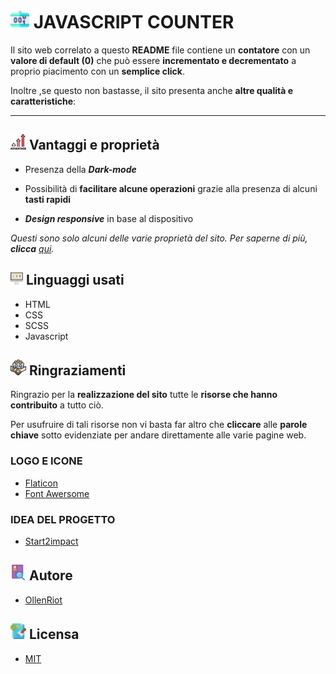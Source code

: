 # ![Logo](assets/img/readme-img/counter-mini.png)  JAVASCRIPT COUNTER

Il sito web correlato a questo **README** file contiene un **contatore** con un **valore di default (0)** che può essere **incrementato e decrementato** a proprio piacimento con un **semplice click**.

Inoltre ,se questo non bastasse, il sito presenta anche **altre qualità e caratteristiche**:
***

## ![Logo](assets/img/readme-img/advantages-mini.png)  Vantaggi e proprietà

- Presenza della ***Dark-mode***

- Possibilità di **facilitare alcune operazioni** grazie alla presenza di alcuni **tasti rapidi**

- ***Design responsive*** in base al dispositivo

*Questi sono solo alcuni delle varie proprietà del sito. Per saperne di più, **clicca** [qui](code).*



## ![Logo](assets/img/readme-img/pc-mini.png)  Linguaggi usati

- HTML
- CSS
- SCSS
- Javascript


## ![Logo](assets/img/readme-img/team-mini.png)  Ringraziamenti
Ringrazio per la **realizzazione del sito** tutte le **risorse che hanno contribuito** a tutto ciò.

Per usufruire di tali risorse non vi basta far altro che **cliccare** alle **parole chiave** sotto evidenziate per andare direttamente alle varie pagine web.
### LOGO E ICONE 
- [Flaticon](https://www.flaticon.com/)
- [Font Awersome](https://fontawesome.com/) 
### IDEA DEL PROGETTO
- [Start2impact](https://www.start2impact.it/)

## ![Logo](assets/img/readme-img/info-mini.png)  Autore

- [OllenRiot](https://www.github.com/OllenRiot)


## ![Logo](assets/img/readme-img/license-mini.png)  Licensa 

- [MIT](LICENSE)

